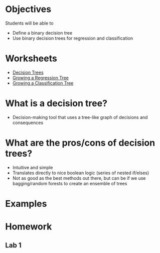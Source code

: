 # Objectives
Students will be able to
- Define a binary decision tree
- Use binary decision trees for regression and classification

# Worksheets
- [Decision Trees](https://s3-us-west-2.amazonaws.com/ga-dat-2015-suneel/worksheets/Decision+Trees/DT_worksheet1.pdf)
- [Growing a Regression Tree]()
- [Growing a Classification Tree]()


# What is a decision tree?
- Decision-making tool that uses a tree-like graph of decisions and consequences

# What are the pros/cons of decision trees?
- Intuitive and simple
- Translates directly to nice boolean logic (series of nested if/elses)
- Not as good as the best methods out there, but can be if we use bagging/random forests to create an ensemble of trees

# Examples

# Homework
## Lab 1
